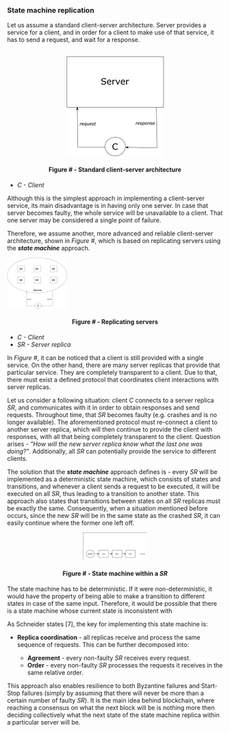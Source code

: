 ### State machine replication

Let us assume a standard client-server architecture. Server provides a service for a client, and in order for a client to make use of that service, it has to send a request, and wait for a response.

<br/>
<div align='center'> 
	<img src="https://github.com/lukamiletic95/papers/blob/master/images/fig4.png" />
	<h4>Figure # - Standard client-server architecture</h4>
</div>

* *C - Client*

Although this is the simplest approach in implementing a client-server service, its main disadvantage is in having only one server. In case that server becomes faulty, the whole service will be unavailable to a client. That one server may be considered a single point of failure.

Therefore, we assume another, more advanced and reliable client-server architecture, shown in *Figure #*, which is based on replicating servers using the ***state machine*** approach.

![](https://github.com/lukamiletic95/papers/blob/master/images/fig5.png)
<div align='center'> 
	<h4>Figure # - Replicating servers</h4>
</div>

* *C - Client*
* *SR - Server replica*

In *Figure #*, it can be noticed that a client is still provided with a single service. On the other hand, there are many server replicas that provide that particular service. They are completely transparent to a client. Due to that, there must exist a defined protocol that coordinates client interactions with server replicas.

Let us consider a following situation: client *C* connects to a server replica *SR*, and communicates with it in order to obtain responses and send requests. Throughout time, that *SR* becomes faulty (e.g. crashes and is no longer available). The aforementioned protocol must re-connect a client to another server replica, which will then continue to provide the client with responses, with all that being completely transparent to the client. Question arises - *"How will the new server replica know what the last one was doing?"*. Additionally, all *SR* can potentially provide the service to different clients. 

The solution that the ***state machine*** approach defines is - every *SR* will be implemented as a deterministic state machine, which consists of states and transitions, and whenever a client sends a request to be executed, it will be executed on all *SR*, thus leading to a transition to another state. This approach also states that transitions between states on all *SR* replicas must be exactly the same. Consequently, when a situation mentioned before occurs, since the new *SR* will be in the same state as the crashed *SR*, it can easily continue where the former one left off.

<div align='center'> 
<img src="https://github.com/lukamiletic95/papers/blob/master/images/fig6.png" />
	<h4>Figure # - State machine within a <i>SR</i></h4>
</div>

The state machine has to be deterministic. If it were non-deterministic, it would have the property of being able to make a transition to different states in case of the same input. Therefore, it would be possible that there is a state machine whose current state is inconsistent with

As Schneider states [7], the key for implementing this state machine is:

* **Replica coordination** - all replicas receive and process the same sequence of requests. This can be further decomposed into:

	* **Agreement** - every non-faulty *SR* receives every request.
	* **Order** - every non-faulty *SR* processes the requests it receives in the same relative order.

This approach also enables resilience to both Byzantine failures and Start-Stop failures (simply by assuming that there will never be more than a certain number of faulty *SR*). It is the main idea behind blockchain, where reaching a consensus on what the next block will be is nothing more then deciding collectively what the next state of the state machine replica within a particular server will be.
<!--stackedit_data:
eyJoaXN0b3J5IjpbLTgzMjg5MDYxMywzNTQ0MzE4OTAsMzU0ND
MxODkwLDgzNjQzNjI0NSwtMTU0NDk2MDAyNiwtMTU3NzI1MDMz
MSwtNDM5ODExNzEwLC04MjQ4MTA4MDAsMTA0NzE1OTc1NiwtMT
QxNzM5Mjc5OSwxNDc1ODgyNjUxLDE3NDgxNzk2OF19
-->